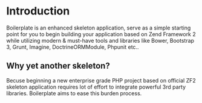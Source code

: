 # Introduction
Boilerplate is an enhanced skeleton application, serve as a simple starting point for you to begin building your application based on Zend Framework 2 while utilizing modern & must-have tools and libraries like Bower, Bootstrap 3, Grunt, Imagine, DoctrineORMModule, Phpunit etc..

## Why yet another skeleton?
Becuse beginning a new enterprise grade PHP project based on official ZF2 skeleton application requires lot of effort to integrate powerful 3rd party libraries. Boilerplate aims to ease this burden process.